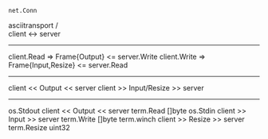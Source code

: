     net.Conn
  asciitransport
    /       \
client <-> server

---

client.Read => Frame{Output} <= server.Write
client.Write => Frame{Input,Resize} <= server.Read

---

client <<    Output    << server
client >> Input/Resize >> server

---

os.Stdout  client <<    Output    << server  term.Read     []byte
os.Stdin   client >>    Input     >> server  term.Write    []byte
term.winch client >>    Resize    >> server  term.Resize   uint32


